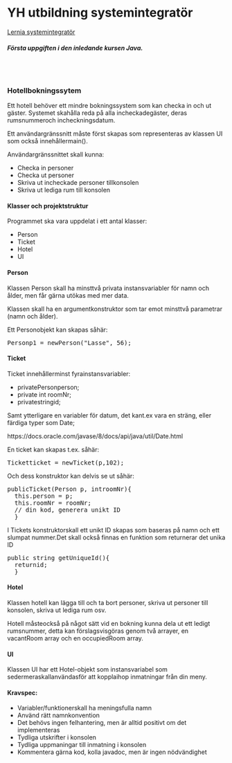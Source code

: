 <H1>YH utbildning systemintegratör</h1>
<a href="https://www.lernia.se/utbildning/yrkeshogskoleutbildning/systemintegrator/">Lernia systemintegratör</a>

<h5>Första uppgiften i den inledande kursen Java. </h5>

<br />
<br />
<h3>Hotellbokningssytem</h3>
<p>Ett hotell behöver ett mindre bokningssystem som kan checka in och ut gäster. Systemet skahålla reda på alla incheckadegäster, deras rumsnummeroch incheckningsdatum.</p> 
<p>Ett användargränssnitt måste först skapas som representeras av klassen UI som också innehållermain().</p> 
<p>Användargränssnittet skall kunna:</p>
<ul>
<li>Checka in personer</li>
<li>Checka ut personer</li>
<li>Skriva ut incheckade personer tillkonsolen</li>
<li>Skriva ut lediga rum till konsolen</li>
</ul>
<h4>Klasser och projektstruktur</h4>
<p>Programmet ska vara uppdelat i ett antal klasser:</p>
<ul>
<li>Person</li>
<li>Ticket</li>
<li>Hotel</li>
<li>UI</li>
</ul>
<h4>Person</h4>
<p>Klassen Person skall ha minsttvå privata instansvariabler för namn och ålder, men får gärna utökas med mer data.</p> 
<p>Klassen skall ha en argumentkonstruktor som tar emot minsttvå parametrar (namn och ålder).</p> 
<p>Ett Personobjekt kan skapas såhär:</p> 
<pre>Personp1 = newPerson("Lasse", 56);</pre>
<h4>Ticket</h4>
<p>Ticket innehållerminst fyrainstansvariabler:</p> 
<ul><li>privatePersonperson;</li>
<li>private int roomNr;</li>
<li>privatestringid;</li></ul>
<p>Samt ytterligare en variabler för datum, det kant.ex vara en sträng, eller färdiga typer som Date;</p>
https://docs.oracle.com/javase/8/docs/api/java/util/Date.html<p>En ticket kan skapas t.ex. såhär:</p> 
<pre>
Ticketticket = newTicket(p,102);
</pre>
<p>Och dess konstruktor kan delvis se ut såhär:</p>
<pre>
publicTicket(Person p, introomNr){
  this.person = p;
  this.roomNr = roomNr; 
  // din kod, generera unikt ID
  }
</pre>
<p>I Tickets konstruktorskall ett unikt ID skapas som baseras på namn och ett slumpat nummer.Det skall också finnas en funktion som returnerar det unika ID</p>
<pre>
public string getUniqueId(){ 
  returnid; 
  }
</pre>
<h4>Hotel</h4>
<p>Klassen hotell kan lägga till och ta bort personer, skriva ut personer till konsolen, skriva ut lediga rum osv.</p> 
<p>Hotell måsteockså på något sätt vid en bokning kunna dela ut ett ledigt rumsnummer, detta kan förslagsvisgöras genom två arrayer, en vacantRoom array och en occupiedRoom array.</p> 
<h4>UI</h4>
<p>Klassen UI har ett Hotel-objekt som instansvariabel som sedermeraskallanvändasför att kopplaihop inmatningar från din meny.</p> 
<h4>Kravspec:</h4>
<ul><li>Variabler/funktionerskall ha meningsfulla namn</li>
<li>Använd rätt namnkonvention</li>
<li>Det behövs ingen felhantering, men är alltid positivt om det implementeras</li>
<li>Tydliga utskrifter i konsolen</li>
<li>Tydliga uppmaningar till inmatning i konsolen</li>
<li>Kommentera gärna kod, kolla javadoc, men är ingen nödvändighet</li>
</ul>
